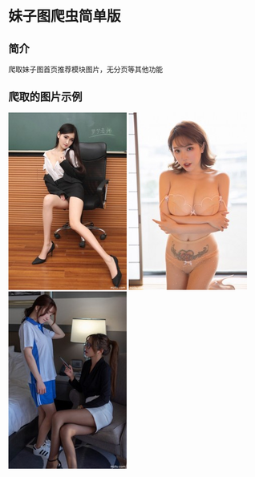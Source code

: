 
# 妹子图爬虫简单版
## 简介
爬取妹子图首页推荐模块图片，无分页等其他功能
## 爬取的图片示例
![图片示例1](https://github.com/albert-lii/py3-sample-market/blob/master/meizitu_simple_spider/download/19.jpg)
![图片示例2](https://github.com/albert-lii/py3-sample-market/blob/master/meizitu_simple_spider/download/9.jpg)
![图片示例3](https://github.com/albert-lii/py3-sample-market/blob/master/meizitu_simple_spider/download/20.jpg)
